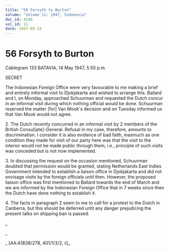 ```yaml
---
title: "56 Forsyth to Burton"
volume: "Volume 11: 1947, Indonesia"
doc_id: 4240
vol_id: 11
date: 1947-05-14
---
```


# 56 Forsyth to Burton

Cablegram 133 BATAVIA, 14 May 1947, 5.50 p.m.

SECRET

The Indonesian Foreign Office were very favourable to me making a brief and entirely informal visit to Djokjakarta and wished to arrange this. Ballard and I, on Monday, approached Schuurman and requested the Dutch concur in an informal visit during which nothing official would be done. Schuurman reserved the matter [for] Van Mook's decision and on Tuesday informed us that Van Mook would not agree.

2\. The Dutch recently concurred in an informal visit by 2 members of the British Consul[ate]-General. Refusal in my case, therefore, amounts to discrimination. I consider it is also evidence of bad faith, inasmuch as one condition they made for visit of our party here was that the visit to the interior would not be made public through them, i.e., principle of such visits was conceded but is not now implemented.

3\. In discussing the request on the occasion mentioned, Schuurman doubted that permission would be granted, stating Netherlands East Indies Government intended to establish a liaison office in Djokjakarta and did not envisage visits by the foreign officials until then. However, the proposed liaison office was first mentioned to Ballard towards the end of March and we are informed by the Indonesian Foreign Office that in 7 weeks since then the Dutch have done nothing to establish it.

4\. The facts in paragraph 2 seem to me to call for a protest to the Dutch in Canberra, but this should be deferred until any danger prejudicing the present talks on shipping ban is passed.

_

_

_ [AA:A1838/278, 401/1/3/2, ii]_
